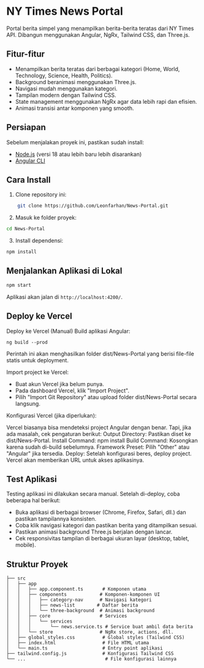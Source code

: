 # NY Times News Portal
Portal berita simpel yang menampilkan berita-berita teratas dari NY Times API. Dibangun menggunakan Angular, NgRx, Tailwind CSS, dan Three.js.

## Fitur-fitur

* Menampilkan berita teratas dari berbagai kategori (Home, World, Technology, Science, Health, Politics).
* Background beranimasi menggunakan Three.js.
* Navigasi mudah menggunakan kategori.
* Tampilan modern dengan Tailwind CSS.
* State management menggunakan NgRx agar data lebih rapi dan efisien.
* Animasi transisi antar komponen yang smooth.

## Persiapan

Sebelum menjalakan proyek ini, pastikan sudah install:

* [Node.js](https://nodejs.org/) (versi 18 atau lebih baru lebih disarankan)
* [Angular CLI](https://angular.io/cli)

## Cara Install

1. Clone repository ini:

```bash
    git clone https://github.com/Leonfarhan/News-Portal.git
```

2. Masuk ke folder proyek:

```bash
cd News-Portal
```

3. Install dependensi:

```bash
npm install
```

## Menjalankan Aplikasi di Lokal

```bash
npm start
```

Aplikasi akan jalan di `http://localhost:4200/`.

## Deploy ke Vercel

Deploy ke Vercel (Manual)
Build aplikasi Angular:
```
ng build --prod
```
Perintah ini akan menghasilkan folder dist/News-Portal yang berisi file-file statis untuk deployment.

Import project ke Vercel:
* Buat akun Vercel jika belum punya.
* Pada dashboard Vercel, klik "Import Project".
* Pilih "Import Git Repository" atau upload folder dist/News-Portal secara langsung.

Konfigurasi Vercel (jika diperlukan):

Vercel biasanya bisa mendeteksi project Angular dengan benar. Tapi, jika ada masalah, cek pengaturan berikut:
Output Directory: Pastikan diset ke dist/News-Portal.
Install Command: npm install
Build Command: Kosongkan karena sudah di-build sebelumnya.
Framework Preset: Pilih "Other" atau "Angular" jika tersedia.
Deploy: Setelah konfigurasi beres, deploy project. Vercel akan memberikan URL untuk akses aplikasinya.

## Test Aplikasi
Testing aplikasi ini dilakukan secara manual. Setelah di-deploy, coba beberapa hal berikut:
* Buka aplikasi di berbagai browser (Chrome, Firefox, Safari, dll.) dan pastikan tampilannya konsisten.
* Coba klik navigasi kategori dan pastikan berita yang ditampilkan sesuai.
* Pastikan animasi background Three.js berjalan dengan lancar.
* Cek responsivitas tampilan di berbagai ukuran layar (desktop, tablet, mobile).

## Struktur Proyek

```
├── src
│   ├── app
│   │   ├── app.component.ts       # Komponen utama
│   │   ├── components            # Komponen-komponen UI
│   │   │   ├── category-nav      # Navigasi kategori
│   │   │   ├── news-list        # Daftar berita
│   │   │   └── three-background  # Animasi background
│   │   ├── core                  # Services
│   │   │   └── services
│   │   │       └── news.service.ts # Service buat ambil data berita
│   │   └── store                 # NgRx store, actions, dll.
│   ├── global_styles.css          # Global styles (Tailwind CSS)
│   ├── index.html                 # File HTML utama
│   └── main.ts                    # Entry point aplikasi
├── tailwind.config.js             # Konfigurasi Tailwind CSS
└── ...                             # File konfigurasi lainnya
```